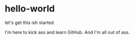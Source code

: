 # hello-world
let's get this ish started

I'm here to kick ass and learn GitHub. And I'm all out of ass.
